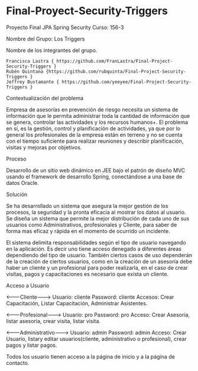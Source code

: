 # Final-Proyect-Security-Triggers
Proyecto Final JPA Spring Security
Curso: 156-3

Nombre del Grupo: Los Triggers


Nombre de los integrantes del grupo.

	Francisca Lastra { https://github.com/FranLastra/Final-Project-Security-Triggers }
	Rubén Quintana {https://github.com/rubquinta/Final-Project-Security-Triggers }
	Jeffrey Bustamante { https://github.com/yeeyee/Final-Project-Security-Triggers }


Contextualización del problema

Empresa de asesorías en prevención de riesgo necesita un sistema de información que le permita administrar toda la cantidad de información que se genera, controlar las actividades y los recursos humanos+. El problema en sí, es la gestión, control y planificación de actividades, ya que por lo general los profesionales de la empresa están en terreno y no se cuenta con el tiempo suficiente para realizar reuniones y describir planificación, visitas y mejoras por objetivos.

Proceso

Desarrollo de un sitio web dinámico en JEE bajo el patrón de diseño MVC usando el framework de desarrollo Spring, conectándose a una base de datos Oracle.

Solución

Se ha desarrollado un sistema que asegura la mejor gestión de los procesos, la seguridad y la pronta eficacia al mostrar los datos al usuario.
Se diseña un sistema que permite la mejor distribución de cada uno de sus usuarios como Administrativos, profesionales y Cliente, para saber de forma mas eficaz y rápida en el momento de ocurrido un incidente.

El sistema delimita responsabilidades según el tipo de usuario navegando en la aplicación. Es decir uno tiene acceso denegado a diferentes áreas dependiendo del tipo de usuario. También ciertos casos de uso dependerán de la creación de ciertos usuarios, como en la creación de un asesoría debe haber un cliente y un profesional para poder realizarla, en el caso de crear visitas, pagos y capacitaciones es necesario que exista un cliente. 

Acceso a Usuario

<---Cliente--->
Usuario: cliente
Password: cliente
Accesos: Crear Capacitación, Listar Capacitación, Administrar Asistentes.  

<---Profesional--->
Usuario: pro
Password: pro
Acceso: Crear Asesoria, listar asesoria, crear visita, listar visita.  

<---Administrativo--->
Usuario: admin
Password: admin
Acceso: Crear Usuario, listary editar usuarios(cliente, administrativo o profesional), crear pagos y listar pagos. 

Todos los usuario tienen acceso a la página de inicio y a la página de contacto.
